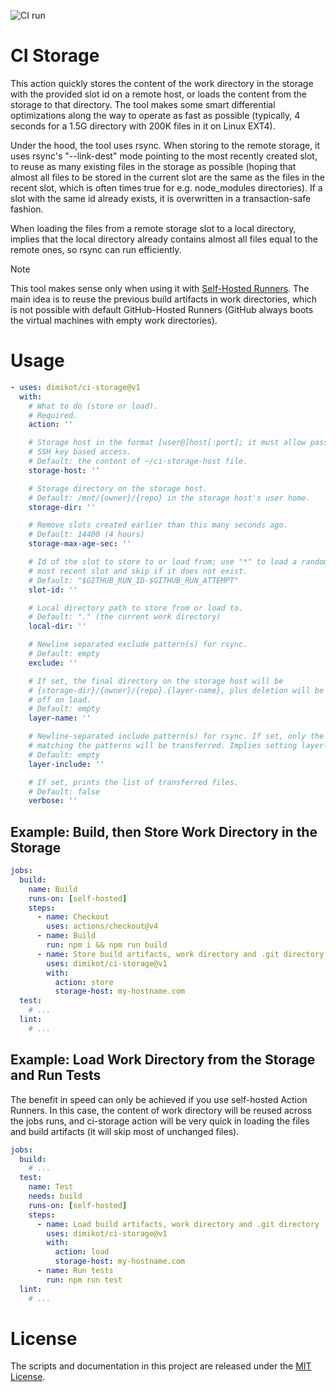 ![CI run](https://github.com/dimikot/ci-storage/actions/workflows/ci.yml/badge.svg?branch=main)

# CI Storage

This action quickly stores the content of the work directory in the storage with
the provided slot id on a remote host, or loads the content from the storage to
that directory. The tool makes some smart differential optimizations along the
way to operate as fast as possible (typically, 4 seconds for a 1.5G directory
with 200K files in it on Linux EXT4).

Under the hood, the tool uses rsync. When storing to the remote storage, it uses
rsync's "--link-dest" mode pointing to the most recently created slot, to reuse
as many existing files in the storage as possible (hoping that almost all files
to be stored in the current slot are the same as the files in the recent slot,
which is often times true for e.g. node_modules directories). If a slot with the
same id already exists, it is overwritten in a transaction-safe fashion.

When loading the files from a remote storage slot to a local directory, implies
that the local directory already contains almost all files equal to the remote
ones, so rsync can run efficiently.

> [!NOTE] 
> 
> This tool makes sense only when using it with [Self-Hosted
> Runners](https://docs.github.com/en/actions/hosting-your-own-runners/managing-self-hosted-runners/about-self-hosted-runners).
> The main idea is to reuse the previous build artifacts in work directories,
> which is not possible with default GitHub-Hosted Runners (GitHub always boots
> the virtual machines with empty work directories).

# Usage

<!-- start usage -->
```yaml
- uses: dimikot/ci-storage@v1
  with:
    # What to do (store or load).
    # Required.
    action: ''

    # Storage host in the format [user@]host[:port]; it must allow password-free
    # SSH key based access.
    # Default: the content of ~/ci-storage-host file.
    storage-host: ''

    # Storage directory on the storage host.
    # Default: /mnt/{owner}/{repo} in the storage host's user home.
    storage-dir: ''

    # Remove slots created earlier than this many seconds ago.
    # Default: 14400 (4 hours)
    storage-max-age-sec: ''

    # Id of the slot to store to or load from; use "*" to load a random
    # most recent slot and skip if it does not exist.
    # Default: "$GITHUB_RUN_ID-$GITHUB_RUN_ATTEMPT"
    slot-id: ''

    # Local directory path to store from or load to.
    # Default: "." (the current work directory)
    local-dir: ''

    # Newline separated exclude pattern(s) for rsync.
    # Default: empty
    exclude: ''

    # If set, the final directory on the storage host will be
    # {storage-dir}/{owner}/{repo}.{layer-name}, plus deletion will be turned
    # off on load.
    # Default: empty
    layer-name: ''

    # Newline-separated include pattern(s) for rsync. If set, only the files
    # matching the patterns will be transferred. Implies setting layer-name.
    # Default: empty
    layer-include: ''

    # If set, prints the list of transferred files.
    # Default: false
    verbose: ''
```
<!-- end usage -->

## Example: Build, then Store Work Directory in the Storage

```yaml
jobs:
  build:
    name: Build
    runs-on: [self-hosted]
    steps:
      - name: Checkout
        uses: actions/checkout@v4
      - name: Build
        run: npm i && npm run build
      - name: Store build artifacts, work directory and .git directory
        uses: dimikot/ci-storage@v1
        with:
          action: store
          storage-host: my-hostname.com
  test:
    # ...
  lint:
    # ...
```

## Example: Load Work Directory from the Storage and Run Tests

The benefit in speed can only be achieved if you use self-hosted Action Runners.
In this case, the content of work directory will be reused across the jobs runs,
and ci-storage action will be very quick in loading the files and build
artifacts (it will skip most of unchanged files).

```yaml
jobs:
  build:
    # ...
  test:
    name: Test
    needs: build
    runs-on: [self-hosted]
    steps:
      - name: Load build artifacts, work directory and .git directory
        uses: dimikot/ci-storage@v1
        with:
          action: load
          storage-host: my-hostname.com
      - name: Run tests
        run: npm run test
  lint:
    # ...
```

# License

The scripts and documentation in this project are released under the [MIT License](LICENSE).
